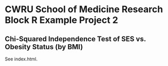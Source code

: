 # CWRU School of Medicine Research Block R Example Project 2
## Chi-Squared Independence Test of SES vs. Obesity Status (by BMI)

See index.html.


